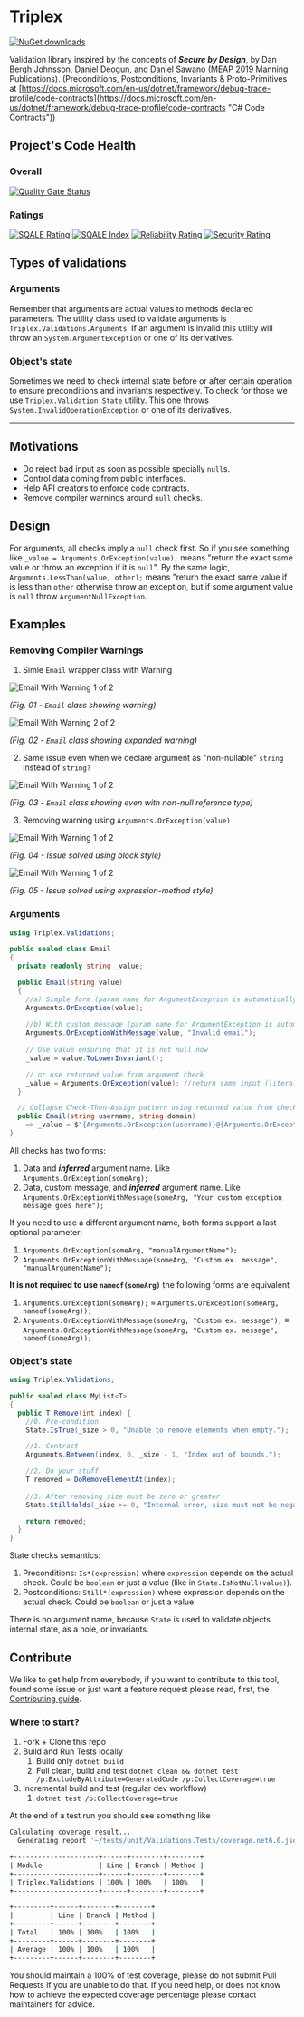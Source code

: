 # Triplex #
[![NuGet downloads](https://img.shields.io/nuget/dt/Triplex.Validations?color=blue&label=nuget-downloads&logo=nuget)](https://www.nuget.org/packages/Triplex.Validations/)

Validation library inspired by the concepts of ***Secure by Design***, by Dan Bergh Johnsson, Daniel Deogun, and Daniel Sawano (MEAP 2019 Manning Publications). (Preconditions, Postconditions, Invariants & Proto-Primitives at [https://docs.microsoft.com/en-us/dotnet/framework/debug-trace-profile/code-contracts](https://docs.microsoft.com/en-us/dotnet/framework/debug-trace-profile/code-contracts "C# Code Contracts"))

## Project's Code Health ##
### Overall ###
[![Quality Gate Status](https://sonarcloud.io/api/project_badges/measure?project=lsolano_triplex&metric=alert_status)](https://sonarcloud.io/summary/new_code?id=lsolano_triplex)

### Ratings ###
[![SQALE Rating](https://sonarcloud.io/api/project_badges/measure?project=lsolano_triplex&metric=sqale_rating&branch=master)](https://sonarcloud.io/dashboard?id=lsolano_triplex) [![SQALE Index](https://sonarcloud.io/api/project_badges/measure?project=lsolano_triplex&metric=sqale_index&branch=master)](https://sonarcloud.io/dashboard?id=lsolano_triplex) [![Reliability Rating](https://sonarcloud.io/api/project_badges/measure?project=lsolano_triplex&metric=reliability_rating&branch=master)](https://sonarcloud.io/dashboard?id=lsolano_triplex) 
[![Security Rating](https://sonarcloud.io/api/project_badges/measure?project=lsolano_triplex&metric=security_rating&branch=master)](https://sonarcloud.io/dashboard?id=lsolano_triplex)

## Types of validations ##
### Arguments ###
Remember that arguments are actual values to methods declared parameters. The utility class used to validate arguments is `Triplex.Validations.Arguments`. If an argument is invalid this utility will throw an `System.ArgumentException` or one of its derivatives.

### Object's state ###
Sometimes we need to check internal state before or after certain operation to ensure preconditions and invariants respectively. To check for those we use `Triplex.Validation.State` utility. This one throws `System.InvalidOperationException` or one of its derivatives.

---

## Motivations ##
* Do reject bad input as soon as possible specially `null`s.
* Control data coming from public interfaces.
* Help API creators to enforce code contracts.
* Remove compiler warnings around `null` checks.

## Design ##
For arguments, all checks imply a `null` check first. So if you see something like `_value = Arguments.OrException(value);`
means "return the exact same value or throw an exception if it is `null`". By the same logic, `Arguments.LessThan(value, other);`
means "return the exact same value if is less than `other` otherwise throw an exception, but if some argument value is 
`null` throw  `ArgumentNullException`.


## Examples
### Removing Compiler Warnings ###
1. Simle `Email` wrapper class with Warning

![Email With Warning 1 of 2](docs/imgs/Class_With_Nullable_Warning_01.png)

*(Fig. 01 - `Email` class showing warning)*

![Email With Warning 2 of 2](docs/imgs/Class_With_Nullable_Warning_02.png)

*(Fig. 02 - `Email` class showing expanded warning)*

2. Same issue even when we declare argument as "non-nullable" `string` instead of `string?`

![Email With Warning 1 of 2](docs/imgs/Class_With_Nullable_Warning_03.png)

*(Fig. 03 - `Email` class showing even with non-null reference type)*

3. Removing warning using `Arguments.OrException(value)`

![Email With Warning 1 of 2](docs/imgs/Removing_Nullable_Warning_01.png)

*(Fig. 04 - Issue solved using block style)*

![Email With Warning 1 of 2](docs/imgs/Removing_Nullable_Warning_02.png)

*(Fig. 05 - Issue solved using expression-method style)*

### Arguments ###
```csharp
using Triplex.Validations;

public sealed class Email
{
  private readonly string _value;

  public Email(string value)
  {
    //a) Simple form (param name for ArgumentException is automatically taken from 1st parameter)
    Arguments.OrException(value);
    
    //b) With custom message (param name for ArgumentException is automatically taken from 1st parameter)
    Arguments.OrExceptionWithMessage(value, "Invalid email");
    
    // Use value ensuring that it is not null now
    _value = value.ToLowerInvariant();

    // or use returned value from argument check 
    _value = Arguments.OrException(value); //return same input (literally same reference) 
  }

  // Collapse Check-Then-Assign pattern using returned value from checks.
  public Email(string username, string domain)
    => _value = $"{Arguments.OrException(username)}@{Arguments.OrException(domain)}";	
}
```

All checks has two forms:

1. Data and ***inferred*** argument name. Like `Arguments.OrException(someArg);`
2. Data, custom message, and ***inferred*** argument name. Like `Arguments.OrExceptionWithMessage(someArg, "Your custom exception message goes here");`

If you need to use a different argument name, both forms support a last optional parameter:

1. `Arguments.OrException(someArg, "manualArgumentName");`
2. `Arguments.OrExceptionWithMessage(someArg, "Custom ex. message", "manualArgumentName");`

**It is not required to use `nameof(someArg)`** the following forms are equivalent
1. `Arguments.OrException(someArg);` ≡ `Arguments.OrException(someArg, nameof(someArg));`
2. `Arguments.OrExceptionWithMessage(someArg, "Custom ex. message");` ≡ `Arguments.OrExceptionWithMessage(someArg, "Custom ex. message", nameof(someArg));`

### Object's state ###
```csharp
using Triplex.Validations;

public sealed class MyList<T>
{
  public T Remove(int index) {
    //0. Pre-condition
    State.IsTrue(_size > 0, "Unable to remove elements when empty.");

    //1. Contract
    Arguments.Between(index, 0, _size - 1, "Index out of bounds.");

    //2. Do your stuff
    T removed = DoRemoveElementAt(index);
    
    //3. After removing size must be zero or greater
    State.StillHolds(_size >= 0, "Internal error, size must not be negative.");

    return removed;
  }
}
```
State checks semantics:

1. Preconditions: `Is*(expression)` where `expression` depends on the actual check. Could be `boolean` or just a value (like in `State.IsNotNull(value)`).
2. Postconditions: `Still*(expression)` where expression depends on the actual check. Could be `boolean` or just a value.

There is no argument name, because `State` is used to validate objects internal state, as a hole, or invariants.

## Contribute
We like to get help from everybody, if you want to contribute to this tool, found some issue or just want a feature request please read, first, the [Contributing guide](./docs/CONTRIBUTING.md).

### Where to start?
1. Fork + Clone this repo
2. Build and Run Tests locally
    1. Build only `dotnet build`
    2. Full clean, build and test `dotnet clean && dotnet test /p:ExcludeByAttribute=GeneratedCode /p:CollectCoverage=true`    
3. Incremental build and test (regular dev workflow)
    1. `dotnet test /p:CollectCoverage=true`

At the end of a test run you should see something like 
```sh
Calculating coverage result...
  Generating report '~/tests/unit/Validations.Tests/coverage.net6.0.json'

+---------------------+------+--------+--------+
| Module              | Line | Branch | Method |
+---------------------+------+--------+--------+
| Triplex.Validations | 100% | 100%   | 100%   |
+---------------------+------+--------+--------+

+---------+------+--------+--------+
|         | Line | Branch | Method |
+---------+------+--------+--------+
| Total   | 100% | 100%   | 100%   |
+---------+------+--------+--------+
| Average | 100% | 100%   | 100%   |
+---------+------+--------+--------+
```	
You should maintain a 100% of test coverage, please do not submit Pull Requests if you are unable to do that. If you need help, or does not know how to achieve the expected coverage percentage please contact maintainers for advice. 

